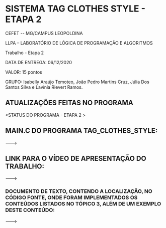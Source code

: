 #  SISTEMA TAG CLOTHES  STYLE - ETAPA 2

CEFET -- MG/CAMPUS  LEOPOLDINA

LLPA – LABORATÓRIO DE LÓGICA DE PROGRAMAÇÃO E ALGORITMOS 

Trabalho - Etapa  2

DATA DE ENTREGA:  06/12/2020

VALOR: 15 pontos

GRUPO:  Isabelly  Araújo  Temoteo, João  Pedro  Martins  Cruz,  Júlia  Dos  Santos  Silva e  Lavínia  Rievert Ramos.

##  ATUALIZAÇÕES FEITAS NO PROGRAMA 

<STATUS DO  PROGRAMA - ETAPA 2 >



## MAIN.C DO PROGRAMA TAG_CLOTHES_STYLE:

---> 

## LINK PARA O VÍDEO DE APRESENTAÇÃO DO TRABALHO: 

--->

###  DOCUMENTO DE TEXTO, CONTENDO A LOCALIZAÇÃO, NO CÓDIGO FONTE, ONDE FORAM IMPLEMENTADOS OS CONTEÚDOS LISTADOS NO TÓPICO 3, ALÉM DE UM EXEMPLO DESTE CONTEÚDO:      

--->
